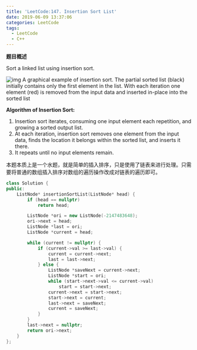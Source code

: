 ```yaml
---
title: 'LeetCode:147. Insertion Sort List'
date: 2019-06-09 13:37:06
categories: LeetCode
tags: 
  - LeetCode
  - C++
---
```


**题目概述**

Sort a linked list using insertion sort.



![img](https://upload.wikimedia.org/wikipedia/commons/0/0f/Insertion-sort-example-300px.gif)
A graphical example of insertion sort. The partial sorted list (black) initially contains only the first element in the list.
With each iteration one element (red) is removed from the input data and inserted in-place into the sorted list



**Algorithm of Insertion Sort:**

1. Insertion sort iterates, consuming one input element each repetition, and growing a sorted output list.
2. At each iteration, insertion sort removes one element from the input data, finds the location it belongs within the sorted list, and inserts it there.
3. It repeats until no input elements remain.

<!--more-->

本题本质上是一个水题，就是简单的插入排序，只是使用了链表来进行处理。只需要将普通的数组插入排序对数组的遍历操作改成对链表的遍历即可。



```c++
class Solution {
public:
    ListNode* insertionSortList(ListNode* head) {
        if (head == nullptr)
            return head;

        ListNode *ori = new ListNode(-2147483648);
        ori->next = head;
        ListNode *last = ori;
        ListNode *current = head;

        while (current != nullptr) {
            if (current->val >= last->val) {
                current = current->next;
                last = last->next;
            } else {
                ListNode *saveNext = current->next;
                ListNode *start = ori;
                while (start->next->val <= current->val)
                    start = start->next;
                current->next = start->next;
                start->next = current;
                last->next = saveNext;
                current = saveNext;
            }
        }
        last->next = nullptr;
        return ori->next;
    }
};
```

